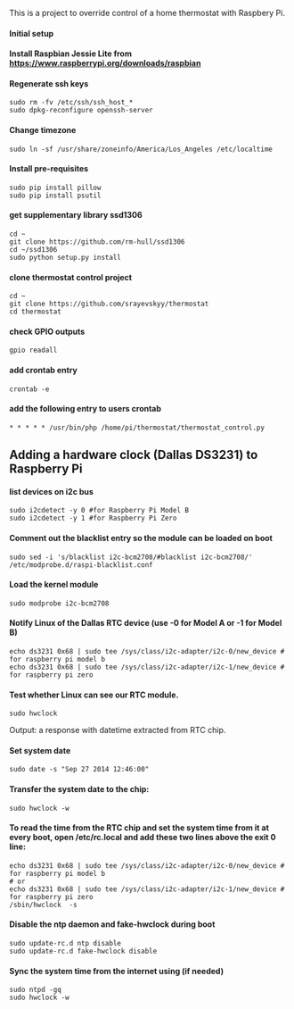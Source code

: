 This is a project to override control of a home thermostat with Raspbery Pi.

#### Initial setup

#### Install Raspbian Jessie Lite from https://www.raspberrypi.org/downloads/raspbian

#### Regenerate ssh keys
```
sudo rm -fv /etc/ssh/ssh_host_*
sudo dpkg-reconfigure openssh-server
```

#### Change timezone
`sudo ln -sf /usr/share/zoneinfo/America/Los_Angeles /etc/localtime`

#### Install pre-requisites

```sudo apt-get install -y i2c-tools libjpeg-dev python-dev python-smbus python-pip
sudo pip install pillow
sudo pip install psutil
```

#### get supplementary library ssd1306

```
cd ~
git clone https://github.com/rm-hull/ssd1306
cd ~/ssd1306
sudo python setup.py install
```

#### clone thermostat control project

```
cd ~
git clone https://github.com/srayevskyy/thermostat
cd thermostat
```

#### check GPIO outputs
`gpio readall`

#### add crontab entry
`crontab -e`

#### add the following entry to users crontab
`* * * * * /usr/bin/php /home/pi/thermostat/thermostat_control.py`

## Adding a hardware clock (Dallas DS3231) to Raspberry Pi
#### list devices on i2c bus
```
sudo i2cdetect -y 0 #for Raspberry Pi Model B
sudo i2cdetect -y 1 #for Raspberry Pi Zero
```
#### Comment out the blacklist entry so the module can be loaded on boot 
`sudo sed -i 's/blacklist i2c-bcm2708/#blacklist i2c-bcm2708/' /etc/modprobe.d/raspi-blacklist.conf`
#### Load the kernel module
`sudo modprobe i2c-bcm2708`
#### Notify Linux of the Dallas RTC device (use -0 for Model A or -1 for Model B)
```
echo ds3231 0x68 | sudo tee /sys/class/i2c-adapter/i2c-0/new_device # for raspberry pi model b
echo ds3231 0x68 | sudo tee /sys/class/i2c-adapter/i2c-1/new_device # for raspberry pi zero
```
#### Test whether Linux can see our RTC module.
`sudo hwclock`

Output: a response with datetime extracted from RTC chip.
#### Set system date
`sudo date -s "Sep 27 2014 12:46:00"`
#### Transfer the system date to the chip:
`sudo hwclock -w`
#### To read the time from the RTC chip and set the system time from it at every boot, open /etc/rc.local and add these two lines above the exit 0 line:
```
echo ds3231 0x68 | sudo tee /sys/class/i2c-adapter/i2c-0/new_device # for raspberry pi model b
# or
echo ds3231 0x68 | sudo tee /sys/class/i2c-adapter/i2c-1/new_device # for raspberry pi zero
/sbin/hwclock  -s
```
#### Disable the ntp daemon and fake-hwclock during boot
```
sudo update-rc.d ntp disable
sudo update-rc.d fake-hwclock disable
```
#### Sync the system time from the internet using (if needed)
```
sudo ntpd -gq
sudo hwclock -w
```
